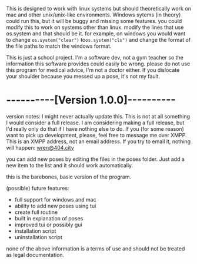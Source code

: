 This is designed to work with linux systems but should theoretically work on mac and other unix/unix-like environments.
Windows sytems (in theory) could run this, but it will be buggy and missing some features.
you could modify this to work on systems other than linux. modify the lines that use os.system and that should be it.
for example, on windows you would want to change `os.system("clear")` to`os.system("cls")` and change the format of the file paths to match the windows format.

This is just a school project.
I'm a software dev, not a gym teacher so the information this software provides could easily be wrong.
please do not use this program for medical advice, I'm not a doctor either. 
If you dislocate your shoulder because you messed up a pose, it's not my fault.

# ----------[Version 1.0.0]----------

version notes:
I might never actually update this. This is not at all something I would consider a full release.
I am considering making a full release, but I'd really only do that if I have nothing else to do.
If you (for some reason) want to pick up development, please, feel free to message me over XMPP.
This is an XMPP address, not an email address. If you try to email it, nothing will happen: wren@404.city

you can add new poses by editing the files in the poses folder.
Just add a new item to the list and it should work automatically.

this is the barebones, basic version of the program. 

(possible) future features:
  - full support for windows and mac
  - ability to add new poses using tui
  - create full routine
  - built in explanation of poses
  - improved tui or possibly gui
  - installation script
  - uninstallation script

none of the above information is a terms of use and should not be treated as legal documentation.
